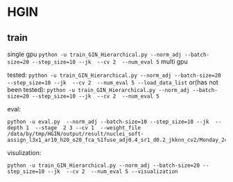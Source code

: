 # HGIN


## train

single gpu
``
python -u train_GIN_Hierarchical.py --norm_adj --batch-size=20 --step_size=10 --jk  --cv 2  --num_eval 5
``
multi gpu

tested:
``
python -u train_GIN_Hierarchical.py --norm_adj --batch-size=20 --step_size=10 --jk  --cv 2  --num_eval 5 --load_data_list
``
or(has not been tested):
``
python -u train_GIN_Hierarchical.py --norm_adj --batch-size=20 --step_size=10 --jk  --cv 2  --num_eval 5
``

eval:
```
python -u eval.py  --norm_adj --batch-size=10 --step_size=10 --jk  --depth 1  --stage  2 3 --cv 1  --weight_file /data/by/tmp/HGIN/output/result/nuclei_soft-assign_l3x1_ar10_h20_o20_fca_%1fuse_adj0.4_sr1_d0.2_jkknn_cv2/Monday_24_May_2021_09h_50m_38s/model_best.pth.tar
```

visulization:
```
python -u train_GIN_Hierarchical.py --norm_adj --batch-size=20 --step_size=10 --jk  --cv 2  --num_eval 5 --visualization
```